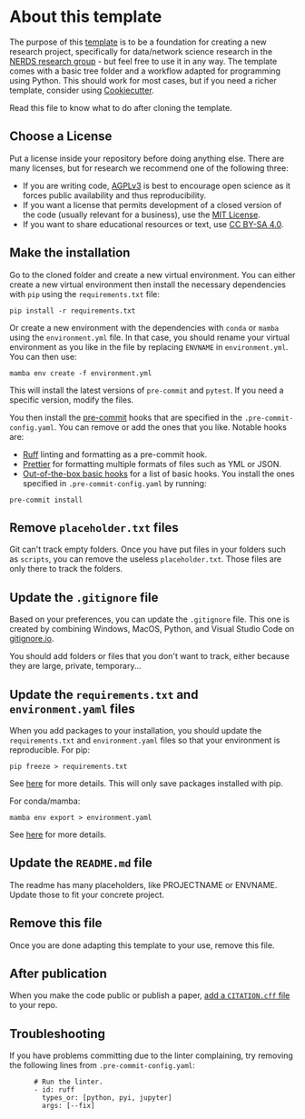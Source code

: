# About this template
The purpose of this [template](https://github.com/NERDSITU/research-template) is to be a foundation for creating a new research project, specifically for data/network science research in the [NERDS research group](https://nerds.itu.dk/) - but feel free to use it in any way. The template comes with a basic tree folder and a workflow adapted for programming using Python. This should work for most cases, but if you need a richer template, consider using [Cookiecutter](https://github.com/drivendata/cookiecutter-data-science). 

Read this file to know what to do after cloning the template.

## Choose a License

Put a license inside your repository before doing anything else. There are many licenses, but for research we recommend one of the following three: 

- If you are writing code, [AGPLv3](https://choosealicense.com/licenses/agpl-3.0/) is best to encourage open science as it forces public availability and thus reproducibility. 
- If you want a license that permits development of a closed version of the code (usually relevant for a business), use the [MIT License](https://choosealicense.com/licenses/mit/). 
- If you want to share educational resources or text, use [CC BY-SA 4.0](https://creativecommons.org/licenses/by-sa/4.0/).

## Make the installation

Go to the cloned folder and create a new virtual environment. You can either create a new virtual environment then install the necessary dependencies with `pip` using the `requirements.txt` file:

```
pip install -r requirements.txt
```

Or create a new environment with the dependencies with `conda` or `mamba` using the `environment.yml` file. In that case, you should rename your virtual environment as you like in the file by replacing `ENVNAME` in `environment.yml`. You can then use:

```
mamba env create -f environment.yml
```

This will install the latest versions of `pre-commit` and `pytest`. If you need a specific version, modify the files.

You then install the [pre-commit](https://pre-commit.com/) hooks that are specified in the `.pre-commit-config.yaml`. You can remove or add the ones that you like. Notable hooks are:

- [Ruff](https://github.com/astral-sh/ruff-pre-commit) linting and formatting as a pre-commit hook.
- [Prettier](https://github.com/pre-commit/mirrors-prettier) for formatting multiple formats of files such as YML or JSON.
- [Out-of-the-box basic hooks](https://github.com/pre-commit/pre-commit-hooks) for a list of basic hooks.
You install the ones specified in `.pre-commit-config.yaml` by running:

```
pre-commit install
```

## Remove `placeholder.txt` files

Git can't track empty folders. Once you have put files in your folders such as `scripts`, you can remove the useless `placeholder.txt`. Those files are only there to track the folders.

## Update the `.gitignore` file

Based on your preferences, you can update the `.gitignore` file. This one is created by combining Windows, MacOS, Python, and Visual Studio Code on [gitignore.io](https://www.toptal.com/developers/gitignore/).

You should add folders or files that you don't want to track, either because they are large, private, temporary...

## Update the `requirements.txt` and `environment.yaml` files

When you add packages to your installation, you should update the `requirements.txt` and `environment.yaml` files so that your environment is reproducible. For pip:

```
pip freeze > requirements.txt
```

See [here](https://pip.pypa.io/en/stable/reference/requirements-file-format/#requirements-file-format) for more details. This will only save packages installed with pip.

For conda/mamba:

```
mamba env export > environment.yaml
```

See [here](https://docs.conda.io/projects/conda/en/latest/user-guide/tasks/manage-environments.html#creating-an-environment-file-manually) for more details.

## Update the `README.md` file
The readme has many placeholders, like PROJECTNAME or ENVNAME. Update those to fit your concrete project.

## Remove this file

Once you are done adapting this template to your use, remove this file.

## After publication
When you make the code public or publish a paper, [add a `CITATION.cff` file](https://docs.github.com/en/repositories/managing-your-repositorys-settings-and-features/customizing-your-repository/about-citation-files) to your repo.

## Troubleshooting
If you have problems committing due to the linter complaining, try removing the following lines from `.pre-commit-config.yaml`:

```
      # Run the linter.
      - id: ruff
        types_or: [python, pyi, jupyter]
        args: [--fix]
```